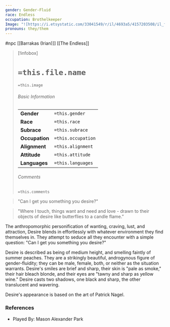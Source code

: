 ```yaml
---
gender: Gender-Fluid
race: Endless
occupation: Brothelkeeper
Image: "![https://i.etsystatic.com/33041549/r/il/4693a5/4157203508/il_fullxfull.4157203508_llg9.jpg|300](https://i.etsystatic.com/33041549/r/il/4693a5/4157203508/il_fullxfull.4157203508_llg9.jpg)"
pronouns: they/them
---
```

 #npc [[Barrakas (Irian)]] [[The Endless]]

> [!infobox]
> # `=this.file.name`
> `=this.image`
> ###### Basic Information
> |  |  |
> | ---- | ---- |
> | **Gender** | `=this.gender` |
> | **Race** | `=this.race` |
> | **Subrace** | `=this.subrace` |
> | **Occupation** | `=this.occupation` |
> | **Alignment** | `=this.alignment` |
> | **Attitude** | `=this.attitude` |
> | **Languages** | `=this.languages` |
> ###### Comments
> `=this.comments`

>"Can I get you something you desire?"

>"Where I touch, things want and need and love - drawn to their objects of desire like butterflies to a candle flame.”

The anthropomorphic personification of wanting, craving, lust, and attraction, Desire blends in effortlessly with whatever environment they find themselves in. They attempt to seduce all they encounter with a simple question: "Can I get you something you desire?"

Desire is described as being of medium height, and smelling faintly of summer peaches. They are a strikingly beautiful, androgynous figure of gender-fluidity; they can be male, female, both, or neither as the situation warrants. Desire's smiles are brief and sharp, their skin is "pale as smoke," their hair bleach blonde, and their eyes are "tawny and sharp as yellow wine." Desire casts two shadows, one black and sharp, the other translucent and wavering.

Desire's appearance is based on the art of Patrick Nagel.

### References

* Played By: Mason Alexander Park
